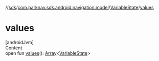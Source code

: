 //[sdk](../../../index.md)/[com.parknav.sdk.android.navigation.model](../index.md)/[VariableState](index.md)/[values](values.md)



# values  
[androidJvm]  
Content  
open fun [values](values.md)(): [Array](https://kotlinlang.org/api/latest/jvm/stdlib/kotlin/-array/index.html)<[VariableState](index.md)>  



